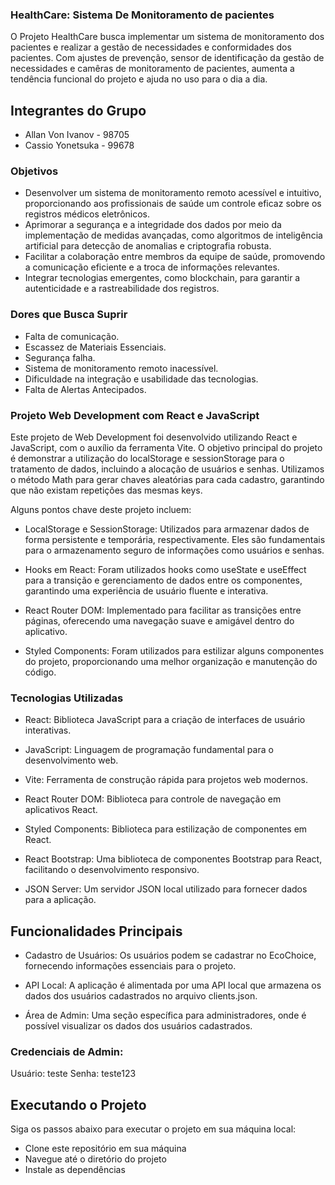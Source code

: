 ### HealthCare: Sistema De Monitoramento de pacientes
O Projeto HealthCare busca implementar um sistema de monitoramento dos pacientes e realizar a gestão de necessidades e conformidades dos pacientes. Com ajustes de prevenção, sensor de identificação da gestão de necessidades e camêras de monitoramento de pacientes, aumenta a tendência funcional do projeto e ajuda no uso para o dia a dia.

## Integrantes do Grupo
- Allan Von Ivanov - 98705
- Cassio Yonetsuka - 99678

### Objetivos
- Desenvolver um sistema de monitoramento remoto acessível e intuitivo, proporcionando aos profissionais de saúde um controle eficaz sobre os registros médicos eletrônicos.
- Aprimorar a segurança e a integridade dos dados por meio da implementação de medidas avançadas, como algoritmos de inteligência artificial para detecção de anomalias e criptografia robusta.
- Facilitar a colaboração entre membros da equipe de saúde, promovendo a comunicação eficiente e a troca de informações relevantes.
- Integrar tecnologias emergentes, como blockchain, para garantir a autenticidade e a rastreabilidade dos registros.

### Dores que Busca Suprir
- Falta de comunicação.
- Escassez de Materiais Essenciais.
- Segurança falha.
- Sistema de monitoramento remoto inacessível.
- Dificuldade na integração e usabilidade das tecnologias.
- Falta de Alertas Antecipados.

### Projeto Web Development com React e JavaScript
Este projeto de Web Development foi desenvolvido utilizando React e JavaScript, com o auxílio da ferramenta Vite. O objetivo principal do projeto é demonstrar a utilização do localStorage e sessionStorage para o tratamento de dados, incluindo a alocação de usuários e senhas. Utilizamos o método Math para gerar chaves aleatórias para cada cadastro, garantindo que não existam repetições das mesmas keys.

Alguns pontos chave deste projeto incluem:

- LocalStorage e SessionStorage: Utilizados para armazenar dados de forma persistente e temporária, respectivamente. Eles são fundamentais para o armazenamento seguro de informações como usuários e senhas.

- Hooks em React: Foram utilizados hooks como useState e useEffect para a transição e gerenciamento de dados entre os componentes, garantindo uma experiência de usuário fluente e interativa.

- React Router DOM: Implementado para facilitar as transições entre páginas, oferecendo uma navegação suave e amigável dentro do aplicativo.

- Styled Components: Foram utilizados para estilizar alguns componentes do projeto, proporcionando uma melhor organização e manutenção do código.

### Tecnologias Utilizadas
- React: Biblioteca JavaScript para a criação de interfaces de usuário interativas.

- JavaScript: Linguagem de programação fundamental para o desenvolvimento web.

- Vite: Ferramenta de construção rápida para projetos web modernos.

- React Router DOM: Biblioteca para controle de navegação em aplicativos React.

- Styled Components: Biblioteca para estilização de componentes em React.

- React Bootstrap: Uma biblioteca de componentes Bootstrap para React, facilitando o desenvolvimento responsivo.

- JSON Server: Um servidor JSON local utilizado para fornecer dados para a aplicação.

## Funcionalidades Principais
- Cadastro de Usuários: Os usuários podem se cadastrar no EcoChoice, fornecendo informações essenciais para o projeto.

- API Local: A aplicação é alimentada por uma API local que armazena os dados dos usuários cadastrados no arquivo clients.json.

- Área de Admin: Uma seção específica para administradores, onde é possível visualizar os dados dos usuários cadastrados.

### Credenciais de Admin:
Usuário: teste
Senha: teste123

## Executando o Projeto
Siga os passos abaixo para executar o projeto em sua máquina local:

- Clone este repositório em sua máquina
- Navegue até o diretório do projeto
- Instale as dependências
